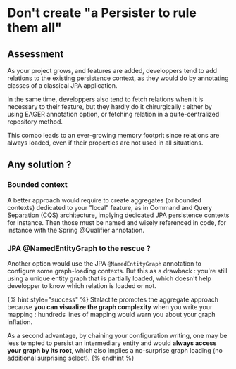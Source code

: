 # Don't create "a Persister to rule them all"

## Assessment

As your project grows, and features are added, developpers tend to add relations to the existing persistence context, as they would do by annotating classes of a classical JPA application.

In the same time, developpers also tend to fetch relations when it is necessary to their feature, but they hardly do it chirurgically : either by using EAGER annotation option, or fetching relation in a quite-centralized repository method.

This combo leads to an ever-growing memory footprit since relations are always loaded, even if their properties are not used in all situations.

## Any solution ?

### Bounded context

A better approach would require to create aggregates \(or bounded contexts\) dedicated to your "local" feature, as in Command and Query Separation \(CQS\) architecture, implying dedicated JPA persistence contexts for instance. Then those must be named and wisely referenced in code, for instance with the Spring @Qualifier annotation.

### JPA @NamedEntityGraph to the rescue ?

Another option would use the JPA `@NamedEntityGraph` annotation to configure some graph-loading contexts. But this as a drawback : you're still using a unique entity graph that is partially loaded, which doesn't help developper to know which relation is loaded or not.

{% hint style="success" %}
Stalactite promotes the aggregate approach because **you can visualize the graph complexity** when you write your mapping : hundreds lines of mapping would warn you about your graph inflation.

As a second advantage, by chaining your configuration writing, one may be less tempted to persist an intermediary entity and would **always access your graph by its root**, which also implies a no-surprise graph loading \(no additional surprising select\).
{% endhint %}



